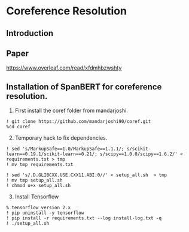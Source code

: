 # Coreference Resolution

## Introduction

## Paper
https://www.overleaf.com/read/xfdmhbzwshty


## Installation of SpanBERT for coreference resolution.

1. First install the coref folder from mandarjoshi.
```
! git clone https://github.com/mandarjoshi90/coref.git
%cd coref
```

2. Temporary hack to fix dependencies. 
```
! sed 's/MarkupSafe==1.0/MarkupSafe==1.1.1/; s/scikit-learn==0.19.1/scikit-learn==0.21/; s/scipy==1.0.0/scipy==1.6.2/' < requirements.txt > tmp
! mv tmp requirements.txt

! sed 's/.D.GLIBCXX.USE.CXX11.ABI.0//' < setup_all.sh  > tmp
! mv tmp setup_all.sh 
! chmod u+x setup_all.sh 
```
3. Install Tensorflow 
```
% tensorflow_version 2.x
! pip uninstall -y tensorflow
! pip install -r requirements.txt --log install-log.txt -q
! ./setup_all.sh
```
